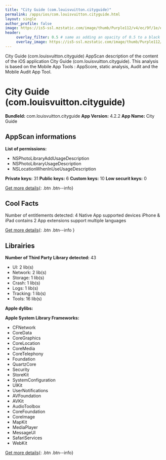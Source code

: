 ```yaml
---
title: "City Guide (com.louisvuitton.cityguide)"
permalink: /apps/ios/com.louisvuitton.cityguide.html
layout: single
author_profile: false
image: https://is5-ssl.mzstatic.com/image/thumb/Purple112/v4/ec/9f/1e/ec9f1e94-676d-db64-f87e-326be1b4cbae/AppIcon-0-0-1x_U007emarketing-0-0-0-7-0-0-sRGB-0-0-0-GLES2_U002c0-512MB-85-220-0-0.png/512x512bb.jpg
header: 
     overlay_filter: 0.5 # same as adding an opacity of 0.5 to a black background
     overlay_image: https://is5-ssl.mzstatic.com/image/thumb/Purple112/v4/ec/9f/1e/ec9f1e94-676d-db64-f87e-326be1b4cbae/AppIcon-0-0-1x_U007emarketing-0-0-0-7-0-0-sRGB-0-0-0-GLES2_U002c0-512MB-85-220-0-0.png/512x512bb.jpg
---
```

City Guide (com.louisvuitton.cityguide) AppScan description of the content of the iOS application City Guide (com.louisvuitton.cityguide). This analysis is based on the Mobile App Tools : AppScore, static analysis, Audit and the Mobile Audit App Tool.

# City Guide (com.louisvuitton.cityguide)

**BundleId:** com.louisvuitton.cityguide
**App Version:** 4.2.2
**App Name:** City Guide


## AppScan informations 

**List of permissions:** 
- NSPhotoLibraryAddUsageDescription
- NSPhotoLibraryUsageDescription
- NSLocationWhenInUseUsageDescription
  
  
**Private keys:** 31
**Public keys:** 6
**Custom keys:** 10
**Low securit keys:** 0
  
[Get more details](/pricing.html){: .btn .btn--info}

## Cool Facts

Number of entitlements detected: 4
Native App
supported devices iPhone & iPad
contains 2 App extensions
support multiple languages
  
[Get more details](/pricing.html){: .btn .btn--info }

## Librairies 
**Number of Third Party Library detected:** 43
- UI: 2 lib(s)
- Network: 2 lib(s)
- Storage: 1 lib(s)
- Crash: 1 lib(s)
- Logs: 1 lib(s)
- Tracking: 1 lib(s)
- Tools: 16 lib(s)


**Apple dylibs:**


**Apple System Library Frameworks:**
- CFNetwork
- CoreData
- CoreGraphics
- CoreLocation
- CoreMedia
- CoreTelephony
- Foundation
- QuartzCore
- Security
- StoreKit
- SystemConfiguration
- UIKit
- UserNotifications
- AVFoundation
- AVKit
- AudioToolbox
- CoreFoundation
- CoreImage
- MapKit
- MediaPlayer
- MessageUI
- SafariServices
- WebKit


  
[Get more details](/pricing.html){: .btn .btn--info}

